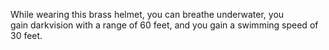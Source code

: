 While wearing this brass helmet, you can breathe underwater, you gain darkvision with a range of 60 feet, and you gain a swimming speed of 30 feet.